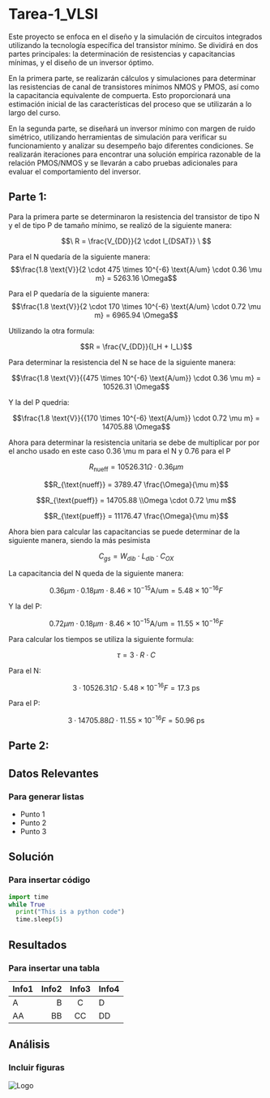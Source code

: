 # Tarea-1_VLSI
Este proyecto se enfoca en el diseño y la simulación de circuitos integrados utilizando la tecnología específica del transistor mínimo. Se dividirá en dos partes principales: la determinación de resistencias y capacitancias mínimas, y el diseño de un inversor óptimo.

En la primera parte, se realizarán cálculos y simulaciones para determinar las resistencias de canal de transistores mínimos NMOS y PMOS, así como la capacitancia equivalente de compuerta. Esto proporcionará una estimación inicial de las características del proceso que se utilizarán a lo largo del curso.

En la segunda parte, se diseñará un inversor mínimo con margen de ruido simétrico, utilizando herramientas de simulación para verificar su funcionamiento y analizar su desempeño bajo diferentes condiciones. Se realizarán iteraciones para encontrar una solución empírica razonable de la relación PMOS/NMOS y se llevarán a cabo pruebas adicionales para evaluar el comportamiento del inversor.

## Parte 1:
Para la primera parte se determinaron la resistencia del transistor de tipo N y el de tipo P de tamaño mínimo, se realizó de la siguiente manera:

$$\ R = \frac{V_{DD}}{2 \cdot I_{DSAT}} \ $$ 

Para el N quedaría de la siguiente manera:
$$\frac{1.8 \text{V}}{2 \cdot 475 \times 10^{-6} \text{A/um} \cdot 0.36 \mu m} = 5263.16  \Omega$$


Para el P quedaría de la siguiente manera:
$$\frac{1.8 \text{V}}{2 \cdot 170 \times 10^{-6} \text{A/um} \cdot 0.72 \mu m} = 6965.94  \Omega$$

Utilizando la otra formula:

$$R = \frac{V_{DD}}{I_H + I_L}$$

Para determinar la resistencia del N se hace de la siguiente manera:

$$\frac{1.8 \text{V}}{{475 \times 10^{-6} \text{A/um}} \cdot 0.36 \mu m}  = 10526.31 \Omega$$

Y la del P quedria:

$$\frac{1.8 \text{V}}{{170 \times 10^{-6} \text{A/um}} \cdot 0.72 \mu m} = 14705.88 \Omega$$

Ahora para determinar la resistencia unitaria se debe de multiplicar por por el ancho usado en este caso 0.36 \mu m para el N y 0.76 para el P 

$$R_{\text{nueff}} = 10526.31 \Omega \cdot 0.36 \mu m$$

$$R_{\text{nueff}} = 3789.47 \frac{\Omega}{\mu m}$$

$$R_{\text{pueff}} = 14705.88 \\Omega \cdot 0.72 \mu m$$

$$R_{\text{pueff}} = 11176.47 \frac{\Omega}{\mu m}$$

Ahora bien para calcular las capacitancias se puede determinar de la siguiente manera, siendo la más pesimista

$$C_{gs} = W_{dib} \cdot L_{dib} \cdot C_{OX}$$

La capacitancia del N queda de la siguiente manera:

$$0.36 \mu m \cdot 0.18 \mu m \cdot 8.46 \times 10^{-15} \text{A/um} = 5.48 \times 10^{-16} F $$

Y la del P:

$$0.72 \mu m \cdot 0.18 \mu m \cdot 8.46 \times 10^{-15} \text{A/um} = 11.55 \times 10^{-16} F $$

Para calcular los tiempos se utiliza la siguiente formula:

$$\tau = 3 \cdot R \cdot C$$

Para el N:

$$3 \cdot 10526.31 \Omega \cdot 5.48 \times 10^{-16} F = 17.3 \ \text{ps}$$

Para el P:

$$3 \cdot 14705.88 \Omega \cdot 11.55 \times 10^{-16} F = 50.96 \ \text{ps}$$
## Parte 2:

## Datos Relevantes
### Para generar listas
* Punto 1
* Punto 2
* Punto 3
## Solución
### Para insertar código
```python
import time
while True
  print("This is a python code")
  time.sleep(5)
```
## Resultados
### Para insertar una tabla 

|  Info1  |  Info2  |  Info3  |  Info4  |
|  :---  |  ---:  |  :---:  |  ---  |
|  A  |  B  |  C  |  D  |
|  AA  |  BB  |  CC  |  DD  |

## Análisis
### Incluir figuras 
![Logo](figuras/Firma_TEC.png)
